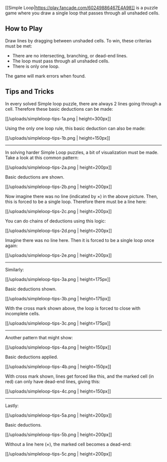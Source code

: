 [[Simple Loop|https://play.fancade.com/60249886467E4A98]] is a puzzle game where you draw a single loop that passes through all unshaded cells.

## How to Play

Draw lines by dragging between unshaded cells. To win, these criterias must be met:

- There are no intersecting, branching, or dead-end lines.
- The loop must pass through all unshaded cells.
- There is only one loop.

The game will mark errors when found.

## Tips and Tricks

In every solved Simple loop puzzle, there are always 2 lines going through a cell. Therefore these basic deductions can be made:

[[/uploads/simpleloop-tips-1a.png | height=300px]]

Using the only one loop rule, this basic deduction can also be made:

[[/uploads/simpleloop-tips-1b.png | height=150px]]

--------------

In solving harder Simple Loop puzzles, a bit of visualization must be made. Take a look at this common pattern:

[[/uploads/simpleloop-tips-2a.png | height=200px]]

Basic deductions are shown.

[[/uploads/simpleloop-tips-2b.png | height=200px]]

Now imagine there was no line (indicated by ×) in the above picture. Then, this is forced to be a single loop. Therefore there must be a line here:

[[/uploads/simpleloop-tips-2c.png | height=200px]]

You can do chains of deductions using this logic:

[[/uploads/simpleloop-tips-2d.png | height=200px]]

Imagine there was no line here. Then it is forced to be a single loop once again:

[[/uploads/simpleloop-tips-2e.png | height=200px]]

--------------

Similarly:

[[/uploads/simpleloop-tips-3a.png | height=175px]]

Basic deductions shown.

[[/uploads/simpleloop-tips-3b.png | height=175px]]

With the cross mark shown above, the loop is forced to close with incomplete cells.

[[/uploads/simpleloop-tips-3c.png | height=175px]]

--------------

Another pattern that might show:

[[/uploads/simpleloop-tips-4a.png | height=150px]]

Basic deductions applied.

[[/uploads/simpleloop-tips-4b.png | height=150px]]

With cross mark shown, lines get forced like this, and the marked cell (in red) can only have dead-end lines, giving this:

[[/uploads/simpleloop-tips-4c.png | height=150px]]

--------------

Lastly:

[[/uploads/simpleloop-tips-5a.png | height=200px]]

Basic deductions.

[[/uploads/simpleloop-tips-5b.png | height=200px]]

Without a line here (×), the marked cell becomes a dead-end:

[[/uploads/simpleloop-tips-5c.png | height=200px]]

